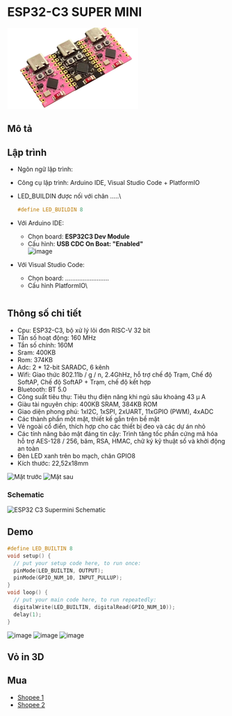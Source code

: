# ESP32-C3 SUPER MINI

![ESP32-C3 Super mini](../assets/ESP32-C3_SuperMini.png)

## Mô tả

## Lập trình

- Ngôn ngữ lập trình:
- Công cụ lập trình: Arduino IDE, Visual Studio Code + PlatformIO
- LED_BUILDIN  được nối với chân .....\
  
  ```C
  #define LED_BUILDIN 8
  ```

- Với Arduino IDE:
  - Chọn board: **ESP32C3 Dev Module**
  - Cấu hình: **USB CDC On Boat: "Enabled"**\
    ![image](https://github.com/neittien0110/MCU/assets/8079397/f7cd5deb-49fc-4d84-b80d-479d8028c8c4)

- Với Visual Studio Code:
  - Chọn board: .........................
  - Cấu hình PlatformIO\

  ```env
  ```

## Thông số chi tiết

- Cpu: ESP32-C3, bộ xử lý lõi đơn RISC-V 32 bit
- Tần số hoạt động: 160 MHz
- Tần số chính: 160M
- Sram: 400KB
- Rom: 374KB
- Adc: 2 * 12-bit SARADC, 6 kênh
- Wifi: Giao thức 802.11b / g / n, 2.4GhHz, hỗ trợ chế độ Trạm, Chế độ SoftAP, Chế độ SoftAP + Trạm, chế độ kết hợp
- Bluetooth: BT 5.0
- Công suất tiêu thụ: Tiêu thụ điện năng khi ngủ sâu khoảng 43 μ A
- Giàu tài nguyên chip: 400KB SRAM, 384KB ROM
- Giao diện phong phú: 1xI2C, 1xSPI, 2xUART, 11xGPIO (PWM), 4xADC
- Các thành phần một mặt, thiết kế gắn trên bề mặt
- Vẻ ngoài cổ điển, thích hợp cho các thiết bị đeo và các dự án nhỏ
- Các tính năng bảo mật đáng tin cậy: Trình tăng tốc phần cứng mã hóa hỗ trợ AES-128 / 256, băm, RSA, HMAC, chữ ký kỹ thuật số và khởi động an toàn
- Đèn LED xanh trên bo mạch, chân GPIO8
- Kích thước: 22,52x18mm

![Mặt trước](https://github.com/neittien0110/MCU/assets/8079397/4652a092-a04b-4c0d-b42b-579035a3d77d)
![Mặt sau](https://github.com/neittien0110/MCU/assets/8079397/5c3f065d-b669-4e43-a7e0-8004af4285d9)


### Schematic

![ESP32 C3 Supermini Schematic](https://github.com/neittien0110/MCU/assets/8079397/fde37cb3-ab8d-448a-babf-54226d073937)

## Demo

```C
#define LED_BUILTIN 8
void setup() {
  // put your setup code here, to run once:
  pinMode(LED_BUILTIN, OUTPUT);    
  pinMode(GPIO_NUM_10, INPUT_PULLUP);
}
void loop() {
  // put your main code here, to run repeatedly:
  digitalWrite(LED_BUILTIN, digitalRead(GPIO_NUM_10));
  delay(1);
}
```
![image](https://github.com/neittien0110/MCU/assets/8079397/77a3498e-b15c-41f3-9015-f3805dc30e27)
![image](https://github.com/neittien0110/MCU/assets/8079397/d172e777-00df-47dd-b28b-cd855fca43e5)
![image](https://github.com/neittien0110/MCU/assets/8079397/44c03571-aa02-4551-87e8-0c83f9b59a22)





## Vỏ in 3D

## Mua

- [Shopee 1](https://shopee.vn/-M%C3%A3-CLS2404A-gi%E1%BA%A3m-30k-%C4%91%C6%A1n-150k-B%E1%BA%A3ng-M%E1%BA%A1ch-Ph%C3%A1t-Tri%E1%BB%83n-ESP32-C3-MINI-ESP32-ESP32-Chuy%C3%AAn-D%E1%BB%A5ng-i.812409307.23349728339)
- [Shopee 2](https://shopee.vn/B%E1%BA%A3ng-M%E1%BA%A1ch-Ph%C3%A1t-Tri%E1%BB%83n-esp32-c3-esp32-esp32-wifi-bluetooth-i.578443443.24400570619)
